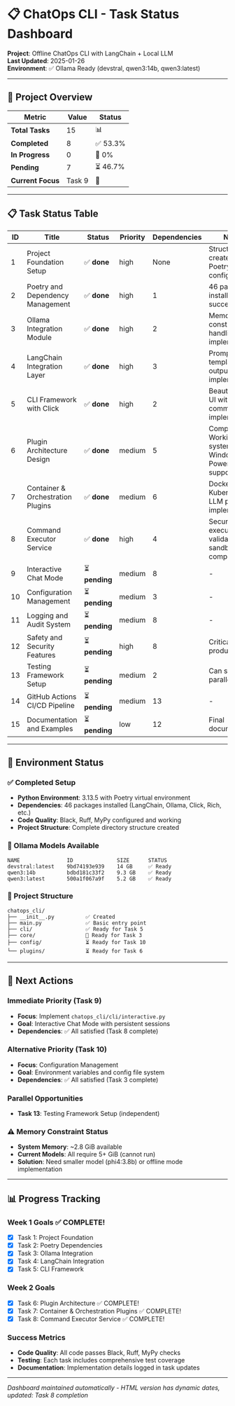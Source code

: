 # 📋 ChatOps CLI - Task Status Dashboard

**Project**: Offline ChatOps CLI with LangChain + Local LLM  
**Last Updated**: 2025-01-26  
**Environment**: ✅ Ollama Ready (devstral, qwen3:14b, qwen3:latest)

---

## 🎯 Project Overview

| Metric | Value | Status |
|--------|-------|--------|
| **Total Tasks** | 15 | 📊 |
| **Completed** | 8 | ✅ 53.3% |
| **In Progress** | 0 | 🔄 0% |
| **Pending** | 7 | ⏳ 46.7% |
| **Current Focus** | Task 9 | 🎯 |

---

## 📋 Task Status Table

| ID | Title | Status | Priority | Dependencies | Notes |
|----|-------|--------|----------|-------------|-------|
| 1 | Project Foundation Setup | ✅ **done** | high | None | Structure created, Poetry configured |
| 2 | Poetry and Dependency Management | ✅ **done** | high | 1 | 46 packages installed successfully |
| 3 | Ollama Integration Module | ✅ **done** | high | 2 | Memory constraint handling implemented |
| 4 | LangChain Integration Layer | ✅ **done** | high | 3 | Prompt templates & output parsing implemented |
| 5 | CLI Framework with Click | ✅ **done** | high | 2 | Beautiful Rich UI with 4 commands implemented |
| 6 | Plugin Architecture Design | ✅ **done** | medium | 5 | Complete! Working system with Windows PowerShell support |
| 7 | Container & Orchestration Plugins | ✅ **done** | medium | 6 | Docker + Kubernetes + LLM plugins implemented |
| 8 | Command Executor Service | ✅ **done** | high | 4 | Secure execution with validation & sandboxing complete |
| 9 | Interactive Chat Mode | ⏳ **pending** | medium | 8 | - |
| 10 | Configuration Management | ⏳ **pending** | medium | 3 | - |
| 11 | Logging and Audit System | ⏳ **pending** | medium | 8 | - |
| 12 | Safety and Security Features | ⏳ **pending** | high | 8 | Critical for production |
| 13 | Testing Framework Setup | ⏳ **pending** | medium | 2 | Can start parallel |
| 14 | GitHub Actions CI/CD Pipeline | ⏳ **pending** | medium | 13 | - |
| 15 | Documentation and Examples | ⏳ **pending** | low | 12 | Final documentation |

---

## 🔧 Environment Status

### ✅ Completed Setup
- **Python Environment**: 3.13.5 with Poetry virtual environment
- **Dependencies**: 46 packages installed (LangChain, Ollama, Click, Rich, etc.)
- **Code Quality**: Black, Ruff, MyPy configured and working
- **Project Structure**: Complete directory structure created

### 🤖 Ollama Models Available
```
NAME               ID              SIZE      STATUS
devstral:latest    9bd74193e939    14 GB     ✅ Ready
qwen3:14b          bdbd181c33f2    9.3 GB    ✅ Ready  
qwen3:latest       500a1f067a9f    5.2 GB    ✅ Ready
```

### 📁 Project Structure
```
chatops_cli/
├── __init__.py          ✅ Created
├── main.py              ✅ Basic entry point
├── cli/                 ✅ Ready for Task 5
├── core/                🎯 Ready for Task 3
├── config/              ⏳ Ready for Task 10
└── plugins/             ⏳ Ready for Task 6
```

---

## 🚀 Next Actions

### Immediate Priority (Task 9)
- **Focus**: Implement `chatops_cli/cli/interactive.py`
- **Goal**: Interactive Chat Mode with persistent sessions
- **Dependencies**: ✅ All satisfied (Task 8 complete)

### Alternative Priority (Task 10)
- **Focus**: Configuration Management
- **Goal**: Environment variables and config file system
- **Dependencies**: ✅ All satisfied (Task 3 complete)

### Parallel Opportunities
- **Task 13**: Testing Framework Setup (independent)

### ⚠️ Memory Constraint Status
- **System Memory**: ~2.8 GiB available
- **Current Models**: All require 5+ GiB (cannot run)
- **Solution**: Need smaller model (phi4:3.8b) or offline mode implementation

---

## 📊 Progress Tracking

### Week 1 Goals ✅ COMPLETE!
- [x] Task 1: Project Foundation
- [x] Task 2: Poetry Dependencies  
- [x] Task 3: Ollama Integration
- [x] Task 4: LangChain Integration
- [x] Task 5: CLI Framework

### Week 2 Goals
- [x] Task 6: Plugin Architecture ✅ COMPLETE!
- [x] Task 7: Container & Orchestration Plugins ✅ COMPLETE!
- [x] Task 8: Command Executor Service ✅ COMPLETE!

### Success Metrics
- **Code Quality**: All code passes Black, Ruff, MyPy checks
- **Testing**: Each task includes comprehensive test coverage
- **Documentation**: Implementation details logged in task updates

---

*Dashboard maintained automatically - HTML version has dynamic dates, updated: Task 8 completion*  